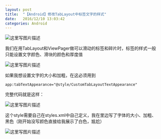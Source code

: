 ```yaml
---
layout: post
title:  "【Android】修改TabLayout中标签文字的样式"
date:   2016/12/10 13:03:42
categories: Android
---
```



![这里写图片描述](http://img.blog.csdn.net/20161114171301525)

我们在用TabLayout和ViewPager做可以滑动的标签和碎片时，标签的样式一般只能设置文字颜色、滑块的颜色和厚度值

<!-- more -->

![这里写图片描述](http://img.blog.csdn.net/20161114105224937)

如果我想设置文字的大小和加粗，在这必须用到

```
app:tabTextAppearance="@style/CustomTabLayoutTextAppearance"
```
完整代码就是这样：

![这里写图片描述](http://img.blog.csdn.net/20161114105246222)

这个style需要自己在styles.xml中自己定义，我在里边写了字体的大小、加粗、黑色（刚开始没写颜色直接给我展示了白色，尴尬）

![这里写图片描述](http://img.blog.csdn.net/20161114105258035)